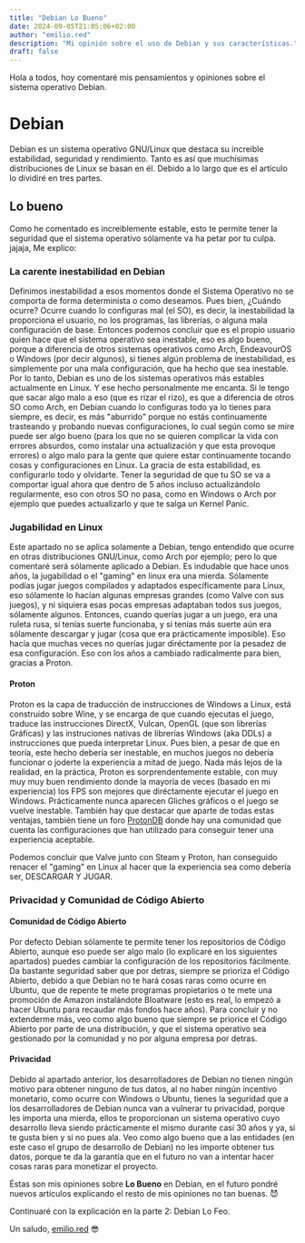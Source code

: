 ```yaml
---
title: "Debian Lo Bueno"
date: 2024-09-05T21:05:06+02:00
author: "emilio.red"
description: "Mi opinión sobre el uso de Debian y sus características."
draft: false
---
```


Hola a todos, hoy comentaré mis pensamientos y opiniones sobre el sistema operativo Debian.

# Debian

Debian es un sistema operativo GNU/Linux que destaca su increible estabilidad, seguridad y rendimiento. Tanto es así que muchísimas distribuciones de Linux se basan en él. Debido a lo largo que es el artículo lo dividiré en tres partes.

## Lo bueno

Como he comentado es increiblemente estable, esto te permite tener la seguridad que el sistema operativo sólamente va ha petar por tu culpa. jajaja, Me explico:

### La carente inestabilidad en Debian

Definimos inestabilidad a esos momentos donde el Sistema Operativo no se comporta de forma determinista o como deseamos.
Pues bien, ¿Cuándo ocurre? Ocurre cuando lo configuras mal (el SO), es decir, la inestabilidad la proporciona el usuario, no los programas, las librerías, o alguna mala configuración de base. 
Entonces podemos concluir que es el propio usuario quien hace que el sistema operativo sea inestable, eso es algo bueno, porque a diferencia de otros sistemas operativos como Arch, EndeavourOS o Windows (por decir algunos), si tienes algún problema de inestabilidad, es simplemente por una mala configuración, que ha hecho que sea inestable.
Por lo tanto, Debian es uno de los sistemas operativos más estables actualmente en Linux. Y ese hecho personalmente me encanta. Si le tengo que sacar algo malo a eso (que es rizar el rizo), es que a diferencia de otros SO como Arch, en Debian cuando lo configuras todo ya lo tienes para siempre, es decir, es más "aburrido" porque no estás continuamente trasteando y probando nuevas configuraciones, lo cual según como se mire puede ser algo bueno (para los que no se quieren complicar la vida con errores absurdos, como instalar una actualización y que esta provoque errores) o algo malo para la gente que quiere estar continuamente tocando cosas y configuraciones en Linux.
La gracia de esta estabilidad, es configurarlo todo y olvidarte. Tener la seguridad de que tu SO se va a comportar igual ahora que dentro de 5 años incluso actualizándolo regularmente, eso con otros SO no pasa, como en Windows o Arch por ejemplo que puedes actualizarlo y que te salga un Kernel Panic.

### Jugabilidad en Linux

Este apartado no se aplica solamente a Debian, tengo entendido que ocurre en otras distribuciones GNU/Linux, como Arch por ejemplo; pero lo que comentaré será sólamente aplicado a Debian.
Es indudable que hace unos años, la jugabilidad o el "gaming" en linux era una mierda. Sólamente podías jugar juegos compilados y adaptados específicamente para Linux, eso sólamente lo hacían algunas empresas grandes (como Valve con sus juegos), y ni siquiera esas pocas empresas adaptaban todos sus juegos, sólamente algunos. Entonces, cuando querías jugar a un juego, era una ruleta rusa, si tenías suerte funcionaba, y si tenías más suerte aún era sólamente descargar y jugar (cosa que era prácticamente imposible). Eso hacía que muchas veces no querías jugar diréctamente por la pesadez de esa configuración. Eso con los años a cambiado radicalmente para bien, gracias a Proton.

#### Proton

Proton es la capa de traducción de instrucciones de Windows a Linux, está construido sobre Wine, y se encarga de que cuando ejecutas el juego, traduce las instrucciones DirectX, Vulcan, OpenGL (que son librerías Gráficas) y las instruciones nativas de librerías Windows (aka DDLs) a instrucciones que pueda interpretar Linux.
Pues bien, a pesar de que en teoría, este hecho debería ser inestable, en muchos juegos no debería funcionar o joderte la experiencia a mitad de juego. Nada más lejos de la realidad, en la práctica, Proton es sorprendentemente estable, con muy muy muy buen rendimiento donde la mayoría de veces (basado en mi experiencia) los FPS son mejores que diréctamente ejecutar el juego en Windows. Prácticamente nunca aparecen Gliches gráficos o el juego se vuelve inestable. También hay que destacar que aparte de todas estas ventajas, también tiene un foro [ProtonDB](https://protondb.com) donde hay una comunidad que cuenta las configuraciones que han utilizado para conseguir tener una experiencia aceptable.

Podemos concluir que Valve junto con Steam y Proton, han conseguido renacer el "gaming" en Linux al hacer que la experiencia sea como debería ser, DESCARGAR Y JUGAR.

### Privacidad y Comunidad de Código Abierto

#### Comunidad de Código Abierto

Por defecto Debian sólamente te permite tener los repositorios de Código Abierto, aunque eso puede ser algo malo (lo explicaré en los siguientes apartados) puedes cambiar la configuración de los repositorios fácilmente.
Da bastante seguridad saber que por detras, siempre se prioriza el Código Abierto, debido a que Debian no te hará cosas raras como ocurre en Ubuntu, que de repente te mete programas propietarios o te mete una promoción de Amazon instalándote Bloatware (esto es real, lo empezó a hacer Ubuntu para recaudar más fondos hace años).
Para concluir y no extenderme más, veo como algo bueno que siempre se priorice el Código Abierto por parte de una distribución, y que el sistema operativo sea gestionado por la comunidad y no por alguna empresa por detras.

#### Privacidad

Debido al apartado anterior, los desarrolladores de Debian no tienen ningún motivo para obtener ninguno de tus datos, al no haber ningún incentivo monetario, como ocurre con Windows o Ubuntu, tienes la seguridad que a los desarrolladores de Debian nunca van a vulnerar tu privacidad, porque les importa una mierda, ellos te proporcionan un sistema operativo cuyo desarrollo lleva siendo prácticamente el mismo durante casi 30 años y ya, si te gusta bien y si no pues ala.
Veo como algo bueno que a las entidades (en este caso el grupo de desarrollo de Debian) no les importe obtener tus datos, porque te da la garantía que en el futuro no van a intentar hacer cosas raras para monetizar el proyecto.

Éstas son mis opiniones sobre **Lo Bueno** en Debian, en el futuro pondré nuevos artículos explicando el resto de mis opiniones no tan buenas. 😈

Continuaré con la explicación en la parte 2: Debian Lo Feo.

Un saludo, [emilio.red](http://emilio.red) 😎